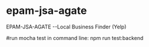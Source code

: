 # epam-jsa-agate
EPAM-JSA-AGATE --Local Business Finder (Yelp)

#run mocha test in command line:
npm run test:backend

